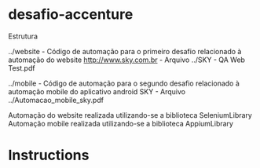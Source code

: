 # desafio-accenture

Estrutura

../website
    - Código de automação para o primeiro desafio relacionado à automação do website http://www.sky.com.br
    - Arquivo ../SKY - QA Web Test.pdf

../mobile
    - Código de automação para o segundo desafio relacionado à automação mobile do aplicativo android SKY
    - Arquivo ../Automacao_mobile_sky.pdf

Automação do website realizada utilizando-se a biblioteca SeleniumLibrary
Automação mobile realizada utilizando-se a biblioteca AppiumLibrary

# Instructions
